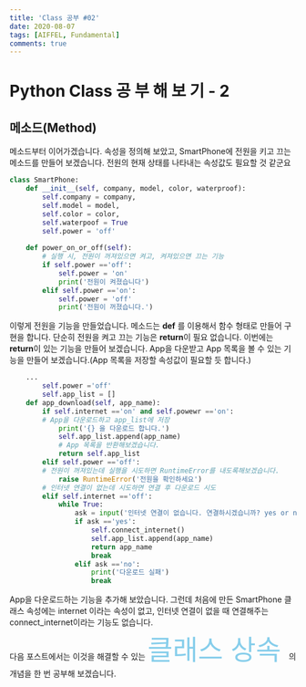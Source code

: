 ```yaml
---
title: 'Class 공부 #02'
date: 2020-08-07
tags: [AIFFEL, Fundamental]
comments: true
---
```


# Python Class 공 부 해 보 기 - 2

## **메소드(Method)**
메소드부터 이어가겠습니다. 속성을 정의해 보았고, SmartPhone에 전원을 키고 끄는 메소드를 만들어 보겠습니다. 전원의 현재 상태를 나타내는 속성값도 필요할 것 같군요
```python
class SmartPhone:
    def __init__(self, company, model, color, waterproof):
        self.company = company,
        self.model = model,
        self.color = color,
        self.waterpoof = True 
        self.power = 'off'
    
    def power_on_or_off(self):
        # 실행 시, 전원이 꺼져있으면 켜고, 켜져있으면 끄는 기능 
        if self.power =='off':
            self.power = 'on'
            print('전원이 켜졌습니다')
        elif self.power =='on':
            self.power = 'off'
            print('전원이 꺼졌습니다.')
```

이렇게 전원을 기능을 만들었습니다. 메소드는  **def** 를 이용해서 함수 형태로 만들어 구현을 합니다. 단순히 전원을 켜고 끄는 기능은 **return**이 필요 없습니다. 이번에는 **return**이 있는 기능을 만들어 보겠습니다. App을 다운받고 App 목록을 볼 수 있는 기능을 만들어 보겠습니다.(App 목록을 저장할 속성값이 필요할 듯 합니다.)

```python
    ...
        self.power ='off'
        self.app_list = []
    def app_download(self, app_name):
        if self.internet =='on' and self.powewr =='on':
        # App을 다운로드하고 app_list에 저장
            print('{} 을 다운로드 합니다.')
            self.app_list.append(app_name)
            # App 목록을 반환해보겠습니다.
            return self.app_list
        elif self.power =='off':
        # 전원이 꺼져있는데 실행을 시도하면 RuntimeError를 내도록해보겠습니다.
            raise RuntimeError('전원을 확인하세요')
        # 인터넷 연결이 없는데 시도하면 연결 후 다운로드 시도
        elif self.internet =='off':
            while True:
                ask = input('인터넷 연결이 없습니다. 연결하시겠습니까? yes or no')
                if ask =='yes':
                    self.connect_internet()
                    self.app_list.append(app_name)
                    return app_name
                    break
                elif ask =='no':
                    print('다운로드 실패')
                    break
```
App을 다운로드하는 기능을 추가해 보았습니다. 그런데 처음에 만든 SmartPhone 클래스 속성에는 internet 이라는 속성이 없고, 인터넷 연결이 없을 때 연결해주는 connect_internet이라는 기능도 없습니다.  
다음 포스트에서는 이것을 해결할 수 있는 
<font size=15, color='skyblue'> 클래스 상속 </font> 의 개념을 한 번 공부해 보겠습니다. 
